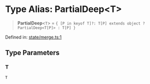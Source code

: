 # Type Alias: PartialDeep\<T\>

> **PartialDeep**\<`T`\> = `{ [P in keyof T]?: T[P] extends object ? PartialDeep<T[P]> : T[P] }`

Defined in: [state/merge.ts:1](https://github.com/benallfree/lab13/blob/bfb1abf3755bb0fffb55fa5a9e7413f31801f1d6/sdk/src/online/state/merge.ts#L1)

## Type Parameters

### T

`T`
